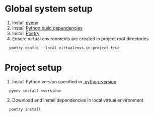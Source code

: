 Global system setup
===================
1. Install [pyenv](https://github.com/pyenv/pyenv)
2. Install [Python build dependencies](https://github.com/pyenv/pyenv/wiki#suggested-build-environment)
3. Install [Poetry](https://poetry.eustace.io/docs/)
4. Ensure virtual environments are created in project root directories
  ```
    poetry config --local virtualenvs.in-project true
  ```

Project setup
=============
1. Install Python version specified in [.python-version](.python-version)
  ```
    pyenv install <version>
  ```
2. Download and install dependencies in local virtual environment
  ```
    poetry install
  ```

